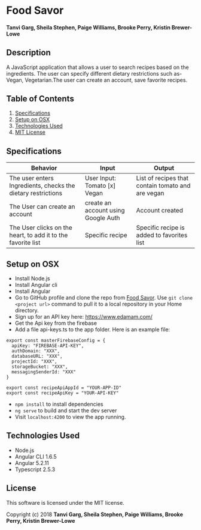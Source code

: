 # Food Savor
#### Tanvi Garg, Sheila Stephen, Paige Williams, Brooke Perry, Kristin Brewer-Lowe


## Description
A JavaScript application that allows a user to search recipes based on the ingredients. The user can specify different dietary restrictions such as- Vegan, Vegetarian.The user can create an account, save favorite recipes.

## Table of Contents
  1. [Specifications](#specs-work)
  2. [Setup on OSX](#setup)
  3. [Technologies Used](#Tech-used)
  4. [MIT License](#mit-lic)


## Specifications <a name="specs-work"></a>

  | Behavior | Input | Output |
  |----------|-------|--------|
  |  The user enters Ingredients, checks the dietary restrictions | User Input: Tomato [x] Vegan | List of recipes that contain tomato and are vegan |
  |  The User can create an account | create an account using Google Auth | Account created  |
  | The User clicks on the heart, to add it to the favorite list| Specific recipe  | Specific recipe is added to favorites list |

## Setup on OSX <a name="setup"></a>

* Install Node.js
* Install Angular cli
* Install Angular
* Go to GitHub profile and clone the repo from [Food Savor](https://github.com/TanviCodeLife/Food-Savor.git). Use `git clone <project url>` command to pull it to a local repository in your Home directory.
* Sign up for an API key here: https://www.edamam.com/
* Get the Api key from the firebase
* Add a file api-keys.ts to the app folder. Here is an example file:
```
export const masterFirebaseConfig = {
  apiKey: "FIREBASE-API-KEY",
  authDomain: "XXX",
  databaseURL: "XXX",
  projectId: "XXX",
  storageBucket: "XXX",
  messagingSenderId: "XXX"
}

export const recipeApiAppId = "YOUR-APP-ID"
export const recipeApiKey = "YOUR-API-KEY"
```
* `npm install` to install dependencies
* `ng serve` to build and start the dev server
* Visit `localhost:4200` to view the app running.

## Technologies Used <a name="Tech-used"></a>

* Node.js
* Angular CLI 1.6.5
* Angular 5.2.11
* Typescript 2.5.3

## License <a name="mit-lic"></a>

This software is licensed under the MIT license.

Copyright (c) 2018 **Tanvi Garg, Sheila Stephen, Paige Williams, Brooke Perry, Kristin Brewer-Lowe**
